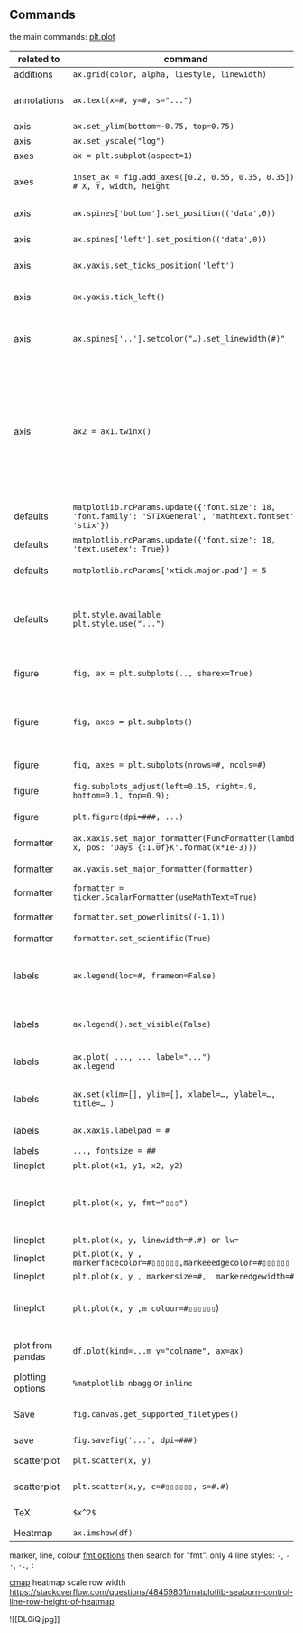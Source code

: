 ## Commands

the main commands:
[plt.plot](https://matplotlib.org/stable/api/_as_gen/matplotlib.pyplot.plot.html)

related to | command |  purpose
-|-|-
additions | `ax.grid(color, alpha, liestyle, linewidth)` | add a grid 
annotations | `ax.text(x=#, y=#, s="...")` | where the # are the coordinates on the axes [text](https://matplotlib.org/stable/api/_as_gen/matplotlib.axes.Axes.text.html)
axis | `ax.set_ylim(bottom=-0.75, top=0.75)` | change axis limits
axis | `ax.set_yscale("log")` | change axis scale
axes | `ax = plt.subplot(aspect=1)`| change aspect ratio
axes | `inset_ax = fig.add_axes([0.2, 0.55, 0.35, 0.35]) # X, Y, width, height` | 'inset' a.k.a. superimpose an axis ontop of the figure.
axis | `ax.spines['bottom'].set_position(('data',0))` |set origin to zero -  y-axis origin is bottom
axis | `ax.spines['left'].set_position(('data',0))` |set origin to zero -  x-axis origin is left
axis | `ax.yaxis.set_ticks_position('left')` | choose side of axis to put the ticks
axis | `ax.yaxis.tick_left()`| only ticks on the left side, if using spines elsewhere.
axis | `ax.spines['..'].setcolor("…).set_linewidth(#)"` | add additional axis on `top or bottom or left or right` which protrude into the axes space/
axis | `ax2 = ax1.twinx()` | create a right side dual-axis plot. different to using subplots(sharedy=True). You then __have to__ plot to it using oo method, NOT df.plot(). df.plot() creates a separate axes. Note that the original axis is the only one which can have an xlabel
defaults | `matplotlib.rcParams.update({'font.size': 18, 'font.family': 'STIXGeneral', 'mathtext.fontset': 'stix'})`  | have to  import matplotlib
defaults | `matplotlib.rcParams.update({'font.size': 18, 'text.usetex': True})` | use latex `($...$)` in all plots
defaults | `matplotlib.rcParams['xtick.major.pad'] = 5` | set distance between major ticks on an axis
defaults | `plt.style.available`<br> `plt.style.use("...")` | choose plot style. common is ggplot. Note "default" is not shown as an option even though it is actually an option 
figure | `fig, ax = plt.subplots(.., sharex=True)` | make multiple axes which uses the same x-axis
figure | `fig, axes = plt.subplots()` | make a figure with 1 axes. alwyas use subplots as it gives both the figure and the axes[docs](https://matplotlib.org/stable/api/_as_gen/matplotlib.pyplot.subplots.html)
figure | `fig, axes = plt.subplots(nrows=#, ncols=#)` | make a figure with multiple axes
figure | `fig.subplots_adjust(left=0.15, right=.9, bottom=0.1, top=0.9);` | adjust the figsize after its creation
figure  |`plt.figure(dpi=###, ...)` |  configure dpi at creation of figure
formatter | `ax.xaxis.set_major_formatter(FuncFormatter(lambda x, pos: 'Days {:1.0f}K'.format(x*1e-3)))` | format the xlabels correctly
formatter  | `ax.yaxis.set_major_formatter(formatter)` | it must always be topped off by this
formatter | `formatter = ticker.ScalarFormatter(useMathText=True)`| ?
formatter |`formatter.set_powerlimits((-1,1))`|  append the $10^x$ to the graph
formatter |`formatter.set_scientific(True)`| use sci not
labels | `ax.legend(loc=#, frameon=False)` | position the legend in the axes. 0 = default 1 = top right, 2= upper left (i.e. anticlockwise), turn off the frame
labels | `ax.legend().set_visible(False)` | remove legend, important when plotting from pandas
labels | `ax.plot( ..., ... label="...")`<br>`ax.legend` | the right way to add a legend to a graph - with the plotting
labels | `ax.set(xlim=[], ylim=[], xlabel=…, ylabel=…, title=… )`| more efficient way of setting all (but not legend) the [labels](https://matplotlib.org/stable/api/_as_gen/matplotlib.axes.Axes.set.html)
labels | `ax.xaxis.labelpad = #` |  padding between labels and axis numbers
labels | `..., fontsize = ##` |  in any title, label etc.
lineplot| `plt.plot(x1, y1, x2, y2)` | plot 2 lines
lineplot | `plt.plot(x, y, fmt="▯▯▯")` | marker format: marker type, linetype, marker_colour. or you can use these as separate keyword
lineplot | `plt.plot(x, y, linewidth=#.#) or lw=`| fmt optino: line width
lineplot | `plt.plot(x, y , markerfacecolor=#▯▯▯▯▯▯,markeeedgecolor=#▯▯▯▯▯▯`| marker colours
lineplot | `plt.plot(x, y , markersize=#,  markeredgewidth=#`| marker sizes
lineplot | `plt.plot(x, y ,m colour=#▯▯▯▯▯▯`) | colour for the __LINE__ in hex use https://coolors.co/ to find good ones
plot from pandas | `df.plot(kind=...m y="colname", ax=ax)` | THE best way to plot data from a dataframe onto an axes
plotting options | `%matplotlib nbagg` or `inline` | first is for animations
Save | `fig.canvas.get_supported_filetypes()` | see save options. put one of these as the file ext in the name
save |  `fig.savefig('...', dpi=###)` | save figure
scatterplot| `plt.scatter(x, y)` | make a basic scatter plot
scatterplot | `plt.scatter(x,y, c=#▯▯▯▯▯▯, s=#.#)` | scatterplot with color and scale
TeX | `$x^2$` | include TeX formatting in axis labels
Heatmap | `ax.imshow(df)` | [plot](https://matplotlib.org/stable/api/_as_gen/matplotlib.axes.Axes.imshow.html)

marker, line, colour [fmt options](https://matplotlib.org/stable/api/_as_gen/matplotlib.pyplot.plot.html) then search for "fmt". only 4 line styles:  `-`, `--`, `-.`,  `:`

[cmap](https://matplotlib.org/stable/tutorials/colors/colormaps.html)
heatmap scale row width https://stackoverflow.com/questions/48459801/matplotlib-seaborn-control-line-row-height-of-heatmap

![[DL0iQ.jpg]]